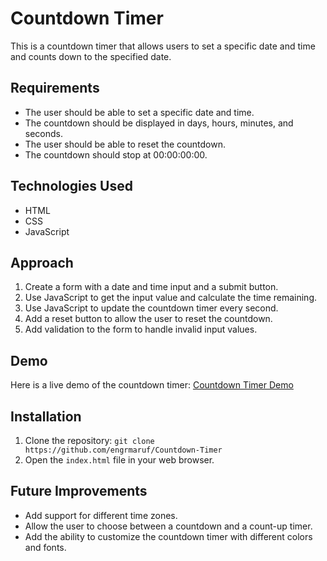 # Countdown Timer

This is a countdown timer that allows users to set a specific date and time and counts down to the specified date.

## Requirements

- The user should be able to set a specific date and time.
- The countdown should be displayed in days, hours, minutes, and seconds.
- The user should be able to reset the countdown.
- The countdown should stop at 00:00:00:00.

## Technologies Used

- HTML
- CSS
- JavaScript

## Approach

1. Create a form with a date and time input and a submit button.
2. Use JavaScript to get the input value and calculate the time remaining.
3. Use JavaScript to update the countdown timer every second.
4. Add a reset button to allow the user to reset the countdown.
5. Add validation to the form to handle invalid input values.

## Demo

Here is a live demo of the countdown timer: [Countdown Timer Demo](https://engrmaruf.github.io/Countdown-Timer/)

## Installation

1. Clone the repository: `git clone https://github.com/engrmaruf/Countdown-Timer`
2. Open the `index.html` file in your web browser.

## Future Improvements

- Add support for different time zones.
- Allow the user to choose between a countdown and a count-up timer.
- Add the ability to customize the countdown timer with different colors and fonts.
